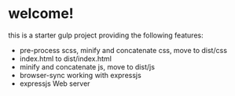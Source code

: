# welcome!

this is a starter gulp project providing the following features:

* pre-process scss, minify and concatenate css, move to dist/css
* index.html to dist/index.html
* minify and concatenate js, move to dist/js
* browser-sync working with expressjs
* expressjs Web server
